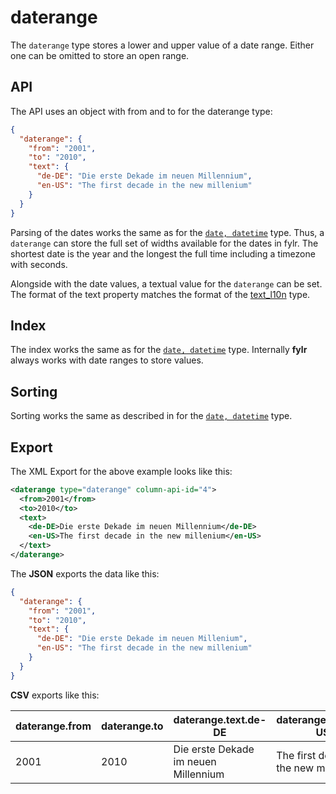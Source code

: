 # daterange

The `daterange` type stores a lower and upper value of a date range. Either one can be omitted to store an open range.

## API

The API uses an object with from and to for the daterange type:

```json
{
  "daterange": {
    "from": "2001",
    "to": "2010",
    "text": {
      "de-DE": "Die erste Dekade im neuen Millennium",
      "en-US": "The first decade in the new millenium"
    }
  }
}
```

Parsing of the dates works the same as for the [`date, datetime`](date-datetime.md#api) type.  Thus, a `daterange` can store the full set of widths available for the dates in fylr. The shortest date is the year and the longest the full time including a timezone with seconds.

Alongside with the date values, a textual value for the `daterange` can be set. The format of the text property matches the format of the [text\_l10n](text\_l10n-text\_l10n\_oneline.md) type.

## Index

The index works the same as for the [`date, datetime`](date-datetime.md#index) type. Internally **fylr** always works with date ranges to store values.

## Sorting

Sorting works the same as described in for the [`date, datetime`](date-datetime.md#sorting) type.

## Export

The XML Export for the above example looks like this:

```xml
<daterange type="daterange" column-api-id="4">
  <from>2001</from>
  <to>2010</to>
  <text>
    <de-DE>Die erste Dekade im neuen Millennium</de-DE>
    <en-US>The first decade in the new millenium</en-US>
  </text>
</daterange>
```

The **JSON** exports the data like this:

```json
{
  "daterange": {
    "from": "2001",
    "to": "2010",
    "text": {
      "de-DE": "Die erste Dekade im neuen Millenium",
      "en-US": "The first decade in the new millenium"
    }
  }
}
```

**CSV** exports like this:

<table><thead><tr><th>daterange.from</th><th width="136">daterange.to</th><th width="212">daterange.text.de-DE</th><th>daterange.text.en-US</th></tr></thead><tbody><tr><td>2001</td><td>2010</td><td>Die erste Dekade im neuen Millennium</td><td>The first decade in the new millenium</td></tr></tbody></table>

